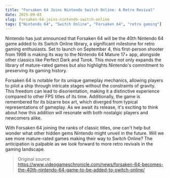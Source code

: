 ```yaml
---
title: "Forsaken 64 Joins Nintendo Switch Online: A Retro Revival"
date: 2025-09-03
slug: forsaken-64-joins-nintendo-switch-online
tags: ["Nintendo 64", "Switch Online", "Forsaken 64", "retro gaming"]
---
```


Nintendo has just announced that Forsaken 64 will be the 40th Nintendo 64 game added to its Switch Online library, a significant milestone for retro gaming enthusiasts. Set to launch on September 4, this first-person shooter from 1998 is making its way to the Nintendo 64 Mature 17+ app, alongside other classics like Perfect Dark and Turok. This move not only expands the library of mature-rated games but also highlights Nintendo's commitment to preserving its gaming history.

Forsaken 64 is notable for its unique gameplay mechanics, allowing players to pilot a ship through intricate stages without the constraints of gravity. This freedom can lead to disorientation, making it a distinctive experience compared to other FPS titles of its time. Additionally, the game is remembered for its bizarre box art, which diverged from typical representations of gameplay. As we await its release, it's exciting to think about how this addition will resonate with both nostalgic players and newcomers alike.

With Forsaken 64 joining the ranks of classic titles, one can't help but wonder what other hidden gems Nintendo might unveil in the future. Will we see more mature-rated games making their way to Switch Online? The anticipation is palpable as we look forward to more retro revivals in the gaming landscape.
> Original source: https://www.videogameschronicle.com/news/forsaken-64-becomes-the-40th-nintendo-64-game-to-be-added-to-switch-online/
